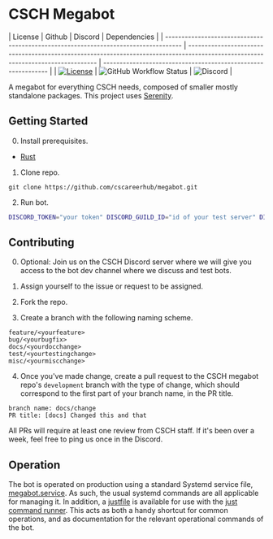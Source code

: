# CSCH Megabot

| License                                                                             | Github                                                                                                                           | Discord                                                       | Dependencies                                                                                                   |
| ----------------------------------------------------------------------------------- | -------------------------------------------------------------------------------------------------------------------------------- | ------------------------------------------------------------- |
| [![License](https://img.shields.io/github/license/cscareerhub/megabot)](LICENSE.md) | ![GitHub Workflow Status](https://img.shields.io/github/workflow/status/cscareerhub/megabot/Ubuntu%20Latest%20Lint%20and%20Test) | ![Discord](https://img.shields.io/discord/334891772696330241) | 

A megabot for everything CSCH needs, composed of smaller mostly standalone packages. This project uses [Serenity](https://github.com/serenity-rs/serenity).

## Getting Started

0. Install prerequisites.

- [Rust](https://rustup.rs/)

1. Clone repo.

```
git clone https://github.com/cscareerhub/megabot.git
```

2. Run bot.

```sh
DISCORD_TOKEN="your token" DISCORD_GUILD_ID="id of your test server" DISCORD_GO_LINKS_DB_PATH="test.db" cargo run --bin megabot -- --config example_config.toml
```

## Contributing

0. Optional: Join us on the CSCH Discord server where we will give you access to the bot dev channel where we discuss and test bots.

1. Assign yourself to the issue or request to be assigned.

2. Fork the repo.

3. Create a branch with the following naming scheme.

```
feature/<yourfeature>
bug/<yourbugfix>
docs/<yourdocchange>
test/<yourtestingchange>
misc/<yourmiscchange>
```

4. Once you've made change, create a pull request to the CSCH megabot repo's `development` branch with the type of change, which should correspond to the first part of your branch name, in the PR title.

```
branch name: docs/change
PR title: [docs] Changed this and that
```

All PRs will require at least one review from CSCH staff. If it's been over a week, feel free to ping us once in the Discord.

## Operation

The bot is operated on production using a standard Systemd service file, [megabot.service](megabot.service). As such, the usual systemd commands are all applicable for managing it.
In addition, a [justfile](justfile) is available for use with the [just command runner](https://github.com/casey/just). This acts as both a handy shortcut for common operations, 
and as documentation for the relevant operational commands of the bot.
